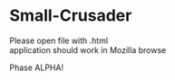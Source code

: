 # Small-Crusader

Please open file with .html  
application should work in Mozilla browse

Phase ALPHA!
